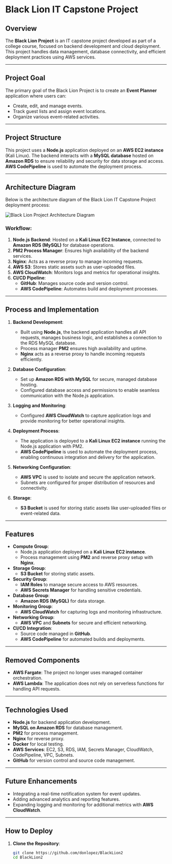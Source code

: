 # Black Lion IT Capstone Project

## Overview
The **Black Lion Project** is an IT capstone project developed as part of a college course, focused on backend development and cloud deployment. This project handles data management, database connectivity, and efficient deployment practices using AWS services.

---

## Project Goal
The primary goal of the Black Lion Project is to create an **Event Planner** application where users can:
- Create, edit, and manage events.
- Track guest lists and assign event locations.
- Organize various event-related activities.

---

## Project Structure
This project uses a **Node.js** application deployed on an **AWS EC2 instance** (Kali Linux). The backend interacts with a **MySQL database** hosted on **Amazon RDS** to ensure reliability and security for data storage and access. **AWS CodePipeline** is used to automate the deployment process.

---

## Architecture Diagram
Below is the architecture diagram of the Black Lion IT Capstone Project deployment process:

![Black Lion Project Architecture Diagram](.resources/Event_Planner_Diagram.png)

### Workflow:
1. **Node.js Backend**: Hosted on a **Kali Linux EC2 Instance**, connected to **Amazon RDS (MySQL)** for database operations.
2. **PM2 Process Manager**: Ensures high availability of the backend services.
3. **Nginx**: Acts as a reverse proxy to manage incoming requests.
4. **AWS S3**: Stores static assets such as user-uploaded files.
5. **AWS CloudWatch**: Monitors logs and metrics for operational insights.
6. **CI/CD Pipeline**:
   - **GitHub**: Manages source code and version control.
   - **AWS CodePipeline**: Automates build and deployment processes.

---

## Process and Implementation

1. **Backend Development**:
   - Built using **Node.js**, the backend application handles all API requests, manages business logic, and establishes a connection to the RDS MySQL database.
   - Process manager **PM2** ensures high availability and uptime.
   - **Nginx** acts as a reverse proxy to handle incoming requests efficiently.

2. **Database Configuration**:
   - Set up **Amazon RDS with MySQL** for secure, managed database hosting.
   - Configured database access and permissions to enable seamless communication with the Node.js application.

3. **Logging and Monitoring**:
   - Configured **AWS CloudWatch** to capture application logs and provide monitoring for better operational insights.

4. **Deployment Process**:
   - The application is deployed to a **Kali Linux EC2 instance** running the Node.js application with PM2.
   - **AWS CodePipeline** is used to automate the deployment process, enabling continuous integration and delivery for the application.

5. **Networking Configuration**:
   - **AWS VPC** is used to isolate and secure the application network.
   - Subnets are configured for proper distribution of resources and connectivity.

6. **Storage**:
   - **S3 Bucket** is used for storing static assets like user-uploaded files or event-related data.

---

## Features
- **Compute Group**:
  - Node.js application deployed on a **Kali Linux EC2 instance**.
  - Process management using **PM2** and reverse proxy setup with **Nginx**.
- **Storage Group**:
  - **S3 Bucket** for storing static assets.
- **Security Group**:
  - **IAM Roles** to manage secure access to AWS resources.
  - **AWS Secrets Manager** for handling sensitive credentials.
- **Database Group**:
  - **Amazon RDS (MySQL)** for data storage.
- **Monitoring Group**:
  - **AWS CloudWatch** for capturing logs and monitoring infrastructure.
- **Networking Group**:
  - **AWS VPC** and **Subnets** for secure and efficient networking.
- **CI/CD Integration**:
  - Source code managed in **GitHub**.
  - **AWS CodePipeline** for automated builds and deployments.

---

## Removed Components
- **AWS Fargate**: The project no longer uses managed container orchestration.
- **AWS Lambda**: The application does not rely on serverless functions for handling API requests.

---

## Technologies Used
- **Node.js** for backend application development.
- **MySQL on Amazon RDS** for database management.
- **PM2** for process management.
- **Nginx** for reverse proxy.
- **Docker** for local testing.
- **AWS Services**: EC2, S3, RDS, IAM, Secrets Manager, CloudWatch, CodePipeline, VPC, Subnets.
- **GitHub** for version control and source code management.

---

## Future Enhancements
- Integrating a real-time notification system for event updates.
- Adding advanced analytics and reporting features.
- Expanding logging and monitoring for additional metrics with **AWS CloudWatch**.

---

## How to Deploy
1. **Clone the Repository**:
   ```bash
   git clone https://github.com/donlopez/BlackLion2
   cd BlackLion2
